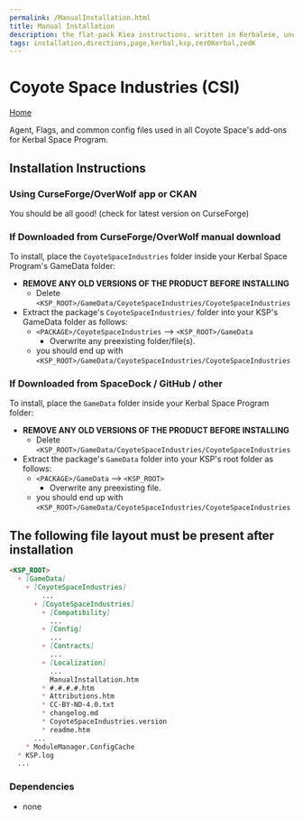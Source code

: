 ```yaml
---
permalink: /ManualInstallation.html
title: Manual Installation
description: the flat-pack Kiea instructions, written in Kerbalese, unusally present
tags: installation,directions,page,kerbal,ksp,zer0Kerbal,zedK
---
```


<!-- ManualInstallation.md v1.1.8.1
Coyote Space Industries (CSI)
created: 01 Oct 2019
updated: 29 Jul 2022 -->

<!-- based upon work by Lisias -->

# Coyote Space Industries (CSI)

[Home](./index.md)

Agent, Flags, and common config files used in all Coyote Space's add-ons for Kerbal Space Program.

## Installation Instructions

### Using CurseForge/OverWolf app or CKAN

You should be all good! (check for latest version on CurseForge)

### If Downloaded from CurseForge/OverWolf manual download

To install, place the `CoyoteSpaceIndustries` folder inside your Kerbal Space Program's GameData folder:

* **REMOVE ANY OLD VERSIONS OF THE PRODUCT BEFORE INSTALLING**
  * Delete `<KSP_ROOT>/GameData/CoyoteSpaceIndustries/CoyoteSpaceIndustries`
* Extract the package's `CoyoteSpaceIndustries/` folder into your KSP's GameData folder as follows:
  * `<PACKAGE>/CoyoteSpaceIndustries` --> `<KSP_ROOT>/GameData`
    * Overwrite any preexisting folder/file(s).
  * you should end up with `<KSP_ROOT>/GameData/CoyoteSpaceIndustries/CoyoteSpaceIndustries`

### If Downloaded from SpaceDock / GitHub / other

To install, place the `GameData` folder inside your Kerbal Space Program folder:

* **REMOVE ANY OLD VERSIONS OF THE PRODUCT BEFORE INSTALLING**
  * Delete `<KSP_ROOT>/GameData/CoyoteSpaceIndustries/CoyoteSpaceIndustries`
* Extract the package's `GameData` folder into your KSP's root folder as follows:
  * `<PACKAGE>/GameData` --> `<KSP_ROOT>`
    * Overwrite any preexisting file.
  * you should end up with `<KSP_ROOT>/GameData/CoyoteSpaceIndustries/CoyoteSpaceIndustries`

## The following file layout must be present after installation

```markdown
<KSP_ROOT>
  + [GameData]
    + [CoyoteSpaceIndustries]
        ...
      + [CoyoteSpaceIndustries]
        + [Compatibility]
          ...
        + [Config]
          ...
        + [Contracts]
          ...
        + [Localization]
          ...
          ManualInstallation.htm
        * #.#.#.#.htm
        * Attributions.htm
        * CC-BY-ND-4.0.txt
        * changelog.md
        * CoyoteSpaceIndustries.version
        * readme.htm
      ...
    * ModuleManager.ConfigCache
  * KSP.log
  ...
```

### Dependencies

* none